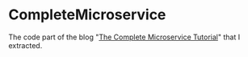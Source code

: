 # CompleteMicroservice

The code part of the blog "[The Complete Microservice Tutorial](https://medium.com/swlh/the-complete-microservice-tutorial-part-1-building-user-service-with-grpc-node-js-and-mongodb-73e70ed80148)" that I extracted. 
